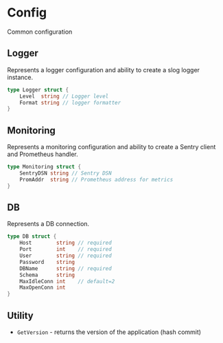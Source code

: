 # Config
Common configuration

## Logger
Represents a logger configuration and ability to create a slog logger instance.

```go
type Logger struct {
    Level  string // Logger level
    Format string // logger formatter
}
```

## Monitoring
Represents a monitoring configuration and ability to create a Sentry client and Prometheus handler.

```go
type Monitoring struct {
	SentryDSN string // Sentry DSN
	PromAddr  string // Prometheus address for metrics
}
```

## DB
Represents a DB connection.

```go
type DB struct {
    Host        string // required
    Port        int    // required
    User        string // required
    Password    string
    DBName      string // required
    Schema      string
    MaxIdleConn int    // default=2
    MaxOpenConn int
}
```

## Utility
- `GetVersion` - returns the version of the application (hash commit)

